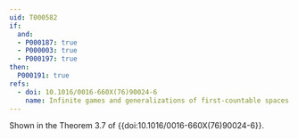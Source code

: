 ```yaml
---
uid: T000582
if:
  and:
  - P000187: true
  - P000003: true
  - P000197: true
then:
  P000191: true
refs:
  - doi: 10.1016/0016-660X(76)90024-6
    name: Infinite games and generalizations of first-countable spaces (Gruenhage)
---
```


Shown in the Theorem 3.7 of {{doi:10.1016/0016-660X(76)90024-6}}.
